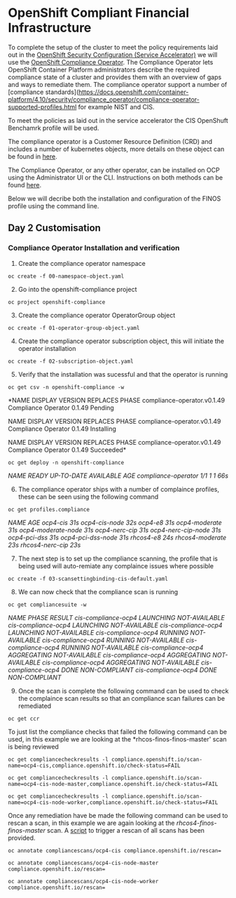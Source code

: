 # OpenShift Compliant Financial Infrastructure

To complete the setup of the cluster to meet the policy requirements laid out in the [OpenShift Security Configuration (Service Accelerator)](accelerators/kubernetes/ocp/sat_rh_ocp.adoc) we will use the [OpenShift Compliance Operator](https://docs.openshift.com/container-platform/4.10/security/compliance_operator/compliance-operator-release-notes.html). The Compliance Operator lets OpenShift Container Platform administrators describe the required compliance state of a cluster and provides them with an overview of gaps and ways to remediate them. The compliance operator support a number of [compliance standards](https://docs.openshift.com/container-platform/4.10/security/compliance_operator/compliance-operator-supported-profiles.html for example NIST and CIS. 

To meet the policies as laid out in the service accelerator the CIS OpenShuft Benchamrk profile will be used.

The compliance operator is a Customer Resource Definition (CRD) and includes a number of kubernetes objects, more details on these object can be found in [here](https://github.com/openshift/compliance-operator/blob/master/doc/crds.md). 

The Compliance Operator, or any other operator, can be installed on OCP using the Administrator UI or the CLI. Instructions on both methods can be found [here](https://docs.openshift.com/container-platform/4.10/security/compliance_operator/compliance-operator-installation.html). 

Below we will decribe both the installation and configuration of the FINOS profile using the command line. 

## Day 2 Customisation 

### Compliance Operator Installation and verification

1. Create the compliance operator namespace

`oc create -f 00-namespace-object.yaml`

2. Go into the openshift-compliance project

`oc project openshift-compliance`

3. Create the compliance operator OperatorGroup object

`oc create -f 01-operator-group-object.yaml`

4. Create the compliance operator subscription object, this will initiate the operator installation 

`oc create -f 02-subscription-object.yaml`

5. Verify that the installation was sucessful and that the operator is running

`oc get csv -n openshift-compliance -w`

*NAME                          DISPLAY               VERSION   REPLACES   PHASE
compliance-operator.v0.1.49   Compliance Operator   0.1.49               Pending

NAME                          DISPLAY               VERSION   REPLACES   PHASE
compliance-operator.v0.1.49   Compliance Operator   0.1.49               Installing

NAME                          DISPLAY               VERSION   REPLACES   PHASE
compliance-operator.v0.1.49   Compliance Operator   0.1.49               Succeeded*

`oc get deploy -n openshift-compliance`

*NAME                  READY   UP-TO-DATE   AVAILABLE   AGE
compliance-operator   1/1     1            1           66s*


6. The compliance operator ships with a number of complaince profiles, these can be seen using the following command

`oc get profiles.compliance`

*NAME                 AGE
ocp4-cis             31s
ocp4-cis-node        32s
ocp4-e8              31s
ocp4-moderate        31s
ocp4-moderate-node   31s
ocp4-nerc-cip        31s
ocp4-nerc-cip-node   31s
ocp4-pci-dss         31s
ocp4-pci-dss-node    31s
rhcos4-e8            24s
rhcos4-moderate      23s
rhcos4-nerc-cip      23s*


7. The next step is to set up the compliance scanning, the profile that is being used will auto-remiate any complaince issues where possible

`oc create -f 03-scansettingbinding-cis-default.yaml`

8. We can now check that the compliance scan is running 

`oc get compliancesuite -w`

*NAME                  PHASE       RESULT
cis-compliance-ocp4   LAUNCHING   NOT-AVAILABLE
cis-compliance-ocp4   LAUNCHING   NOT-AVAILABLE
cis-compliance-ocp4   LAUNCHING   NOT-AVAILABLE
cis-compliance-ocp4   RUNNING     NOT-AVAILABLE
cis-compliance-ocp4   RUNNING     NOT-AVAILABLE
cis-compliance-ocp4   RUNNING     NOT-AVAILABLE
cis-compliance-ocp4   AGGREGATING   NOT-AVAILABLE
cis-compliance-ocp4   AGGREGATING   NOT-AVAILABLE
cis-compliance-ocp4   AGGREGATING   NOT-AVAILABLE
cis-compliance-ocp4   DONE          NON-COMPLIANT
cis-compliance-ocp4   DONE          NON-COMPLIANT*

9. Once the scan is complete the following command can be used to check the complaince scan results so that an compliance scan failures can be remediated

`oc get ccr`

To just list the compliance checks that failed the following command can be used, in this example we are looking at the *rhcos-finos-finos-master' scan is being reviewed

`oc get compliancecheckresults -l compliance.openshift.io/scan-name=ocp4-cis,compliance.openshift.io/check-status=FAIL`

`oc get compliancecheckresults -l compliance.openshift.io/scan-name=ocp4-cis-node-master,compliance.openshift.io/check-status=FAIL`

`oc get compliancecheckresults -l compliance.openshift.io/scan-name=ocp4-cis-node-worker,compliance.openshift.io/check-status=FAIL`

Once any remediation have be made the following command can be used to rescan a scan, in this example we are again looking at the *rhcos4-finos-finos-master* scan. A [script](rescan.sh) to trigger a rescan of all scans has been provided. 

`oc annotate compliancescans/ocp4-cis compliance.openshift.io/rescan=`

`oc annotate compliancescans/ocp4-cis-node-master compliance.openshift.io/rescan=`

`oc annotate compliancescans/ocp4-cis-node-worker compliance.openshift.io/rescan=`



